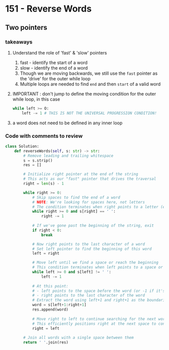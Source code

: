 # 151 - Reverse Words 

## Two pointers 

### takeaways 

1. Understand the role of 'fast' & 'slow' pointers
   1. fast - identify the start of a word
   2. slow - identify the end of a word 
   3. Though we are moving backwards, we still use the `fast` pointer as the 'drive' for the outer while loop
   4. Multiple loops are needed to find `end` and then `start` of a valid word
2. IMPORTANT : don't jump to define the moving condition for the outer while loop, in this case 

    ```python
    while left >= O:
        left -= 1 # THIS IS NOT THE UNIVERSAL PROGRESSION CONDITION! 
    ```

 3. a word does not need to be defined in any inner loop

### Code with comments to review 

```python
class Solution:
    def reverseWords(self, s: str) -> str:
        # Remove leading and trailing whitespace
        s = s.strip()
        res = []

        # Initialize right pointer at the end of the string
        # This acts as our "fast" pointer that drives the traversal
        right = len(s) - 1

        while right >= 0:
            # Skip spaces to find the end of a word
            # NOTE: We're looking for spaces here, not letters
            # The condition terminates when right points to a letter (end of a word)
            while right >= 0 and s[right] == ' ':
                right -= 1
            
            # If we've gone past the beginning of the string, exit
            if right < 0: 
                break

            # Now right points to the last character of a word
            # Set left pointer to find the beginning of this word
            left = right

            # Move left until we find a space or reach the beginning
            # This condition terminates when left points to a space or goes out of bounds
            while left >= 0 and s[left] != ' ':
                left -= 1
            
            # At this point:
            # - left points to the space before the word (or -1 if it's the first word)
            # - right points to the last character of the word
            # Extract the word using left+1 and right+1 as the boundaries
            word = s[left+1:right+1]
            res.append(word)
            
            # Move right to left to continue searching for the next word
            # This efficiently positions right at the next space to continue the process
            right = left
            
        # Join all words with a single space between them
        return ' '.join(res)
```
